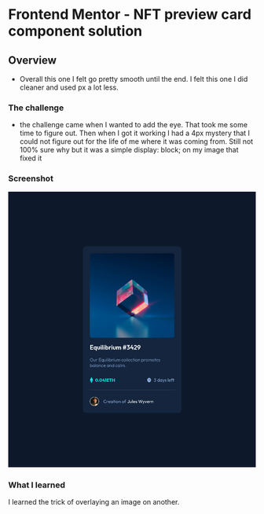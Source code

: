 # Frontend Mentor - NFT preview card component solution

## Overview

- Overall this one I felt go pretty smooth until the end. I felt this one I did cleaner and used px a lot less.

### The challenge

- the challenge came when I wanted to add the eye. That took me some time to figure out. Then when I got it working I had a 4px mystery that I could not figure out for the life of me where it was coming from. Still not 100% sure why but it was a simple display: block; on my image that fixed it

### Screenshot

![](./images/screen-shot.png)

### What I learned

I learned the trick of overlaying an image on another.
